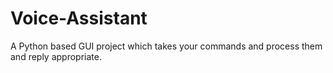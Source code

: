 # Voice-Assistant
A Python based GUI project which takes your commands and process them and reply appropriate.
